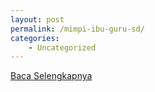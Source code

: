 ```yaml
---
layout: post
permalink: /mimpi-ibu-guru-sd/
categories:
    - Uncategorized
---
```


[Baca Selengkapnya](/01)